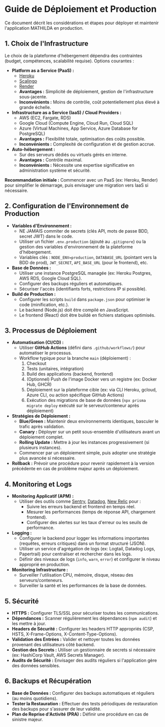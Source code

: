 # Guide de Déploiement et Production

Ce document décrit les considérations et étapes pour déployer et maintenir l'application MATHILDA en production.

## 1. Choix de l'Infrastructure

Le choix de la plateforme d'hébergement dépendra des contraintes (budget, compétences, scalabilité requise). Options courantes :

*   **Platform as a Service (PaaS) :**
    *   [Heroku](https://www.heroku.com/)
    *   [Scalingo](https://scalingo.com/)
    *   [Render](https://render.com/)
    *   **Avantages :** Simplicité de déploiement, gestion de l'infrastructure sous-jacente.
    *   **Inconvénients :** Moins de contrôle, coût potentiellement plus élevé à grande échelle.
*   **Infrastructure as a Service (IaaS) / Cloud Providers :**
    *   AWS (EC2, Fargate, RDS)
    *   Google Cloud (Compute Engine, Cloud Run, Cloud SQL)
    *   Azure (Virtual Machines, App Service, Azure Database for PostgreSQL)
    *   **Avantages :** Flexibilité totale, optimisation des coûts possible.
    *   **Inconvénients :** Complexité de configuration et de gestion accrue.
*   **Auto-hébergement :**
    *   Sur des serveurs dédiés ou virtuels gérés en interne.
    *   **Avantages :** Contrôle maximal.
    *   **Inconvénients :** Nécessite une expertise significative en administration système et sécurité.

**Recommandation initiale :** Commencer avec un PaaS (ex: Heroku, Render) pour simplifier le démarrage, puis envisager une migration vers IaaS si nécessaire.

## 2. Configuration de l'Environnement de Production

*   **Variables d'Environnement :**
    *   NE JAMAIS commiter de secrets (clés API, mots de passe BDD, secret JWT) dans le code.
    *   Utiliser un fichier `.env.production` (ajouté au `.gitignore`) ou la gestion des variables d'environnement de la plateforme d'hébergement.
    *   Variables clés : `NODE_ENV=production`, `DATABASE_URL` (pointant vers la BDD de prod), `JWT_SECRET`, `API_BASE_URL` (pour le frontend), etc.
*   **Base de Données :**
    *   Utiliser une instance PostgreSQL managée (ex: Heroku Postgres, AWS RDS, Google Cloud SQL).
    *   Configurer des backups réguliers et automatiques.
    *   Sécuriser l'accès (identifiants forts, restrictions IP si possible).
*   **Build de Production :**
    *   Configurer les scripts `build` dans `package.json` pour optimiser le code (minification, etc.).
    *   Le backend (Node.js) doit être compilé en JavaScript.
    *   Le frontend (React) doit être buildé en fichiers statiques optimisés.

## 3. Processus de Déploiement

*   **Automatisation (CI/CD) :**
    *   Utiliser **GitHub Actions** (défini dans `.github/workflows/`) pour automatiser le processus.
    *   Workflow typique pour la branche `main` (déploiement) :
        1.  Checkout
        2.  Tests (unitaires, intégration)
        3.  Build des applications (backend, frontend)
        4.  (Optionnel) Push de l'image Docker vers un registre (ex: Docker Hub, GHCR)
        5.  Déploiement sur la plateforme cible (ex: via CLI Heroku, gcloud, Azure CLI, ou action spécifique GitHub Actions)
        6.  Exécution des migrations de base de données (`npx prisma migrate deploy` exécuté sur le serveur/conteneur après déploiement)
*   **Stratégies de Déploiement :**
    *   **Blue/Green :** Maintenir deux environnements identiques, basculer le trafic après validation.
    *   **Canary :** Déployer sur un petit sous-ensemble d'utilisateurs avant un déploiement complet.
    *   **Rolling Update :** Mettre à jour les instances progressivement (si plusieurs instances).
    *   Commencer par un déploiement simple, puis adopter une stratégie plus avancée si nécessaire.
*   **Rollback :** Prévoir une procédure pour revenir rapidement à la version précédente en cas de problème majeur après un déploiement.

## 4. Monitoring et Logs

*   **Monitoring Applicatif (APM) :**
    *   Utiliser des outils comme [Sentry](https://sentry.io/), [Datadog](https://www.datadoghq.com/), [New Relic](https://newrelic.com/) pour :
        *   Suivre les erreurs backend et frontend en temps réel.
        *   Mesurer les performances (temps de réponse API, chargement frontend).
        *   Configurer des alertes sur les taux d'erreur ou les seuils de performance.
*   **Logging :**
    *   Configurer le backend pour logger les informations importantes (requêtes, erreurs critiques) dans un format structuré (JSON).
    *   Utiliser un service d'agrégation de logs (ex: Logtail, Datadog Logs, Papertrail) pour centraliser et rechercher dans les logs.
    *   Définir des niveaux de logs (`info`, `warn`, `error`) et configurer le niveau approprié en production.
*   **Monitoring Infrastructure :**
    *   Surveiller l'utilisation CPU, mémoire, disque, réseau des serveurs/conteneurs.
    *   Surveiller la santé et les performances de la base de données.

## 5. Sécurité

*   **HTTPS :** Configurer TLS/SSL pour sécuriser toutes les communications.
*   **Dépendances :** Scanner régulièrement les dépendances (`npm audit`) et les mettre à jour.
*   **Headers de Sécurité :** Configurer les headers HTTP appropriés (CSP, HSTS, X-Frame-Options, X-Content-Type-Options).
*   **Validation des Entrées :** Valider et nettoyer toutes les données provenant des utilisateurs côté backend.
*   **Gestion des Secrets :** Utiliser un gestionnaire de secrets si nécessaire (ex: HashiCorp Vault, AWS Secrets Manager).
*   **Audits de Sécurité :** Envisager des audits réguliers si l'application gère des données sensibles.

## 6. Backups et Récupération

*   **Base de Données :** Configurer des backups automatiques et réguliers (au moins quotidiens).
*   **Tester la Restauration :** Effectuer des tests périodiques de restauration des backups pour s'assurer de leur validité.
*   **Plan de Reprise d'Activité (PRA) :** Définir une procédure en cas de sinistre majeur. 